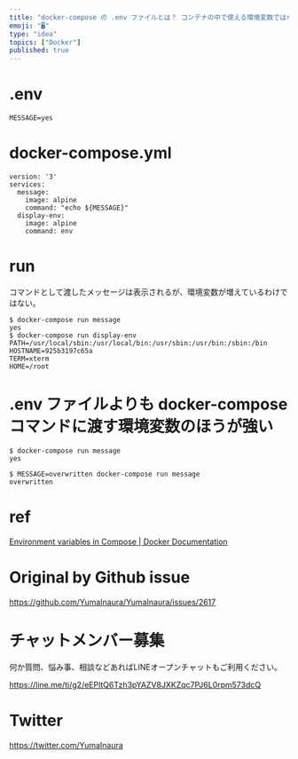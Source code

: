 ```yaml
---
title: "docker-compose の .env ファイルとは？ コンテナの中で使える環境変数ではなく、あくまで docker-compose の"
emoji: "🖥"
type: "idea"
topics: ["Docker"]
published: true
---
```


# .env

```
MESSAGE=yes
```

# docker-compose.yml

```
version: '3'
services:
  message:
    image: alpine
    command: "echo ${MESSAGE}"
  display-env:
    image: alpine
    command: env
```

# run

コマンドとして渡したメッセージは表示されるが、環境変数が増えているわけではない。

```
$ docker-compose run message
yes
$ docker-compose run display-env
PATH=/usr/local/sbin:/usr/local/bin:/usr/sbin:/usr/bin:/sbin:/bin
HOSTNAME=925b3197c65a
TERM=xterm
HOME=/root
```

# .env ファイルよりも docker-compose コマンドに渡す環境変数のほうが強い

```
$ docker-compose run message
yes

$ MESSAGE=overwritten docker-compose run message
overwritten
```

# ref

[Environment variables in Compose | Docker Documentation](https://docs.docker.com/compose/environment-variables/)

# Original by Github issue

https://github.com/YumaInaura/YumaInaura/issues/2617








<!-- Update From Qiita API -->

# チャットメンバー募集


何か質問、悩み事、相談などあればLINEオープンチャットもご利用ください。

https://line.me/ti/g2/eEPltQ6Tzh3pYAZV8JXKZqc7PJ6L0rpm573dcQ





# Twitter


https://twitter.com/YumaInaura


<!-- Update From Qiita API -->


